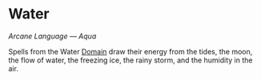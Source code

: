 # Water

*Arcane Language — Aqua*

Spells from the Water [Domain]({Spell%20Domains}.md) draw their energy from the tides, the moon, the flow of water, the freezing ice, the rainy storm, and the humidity in the air.
